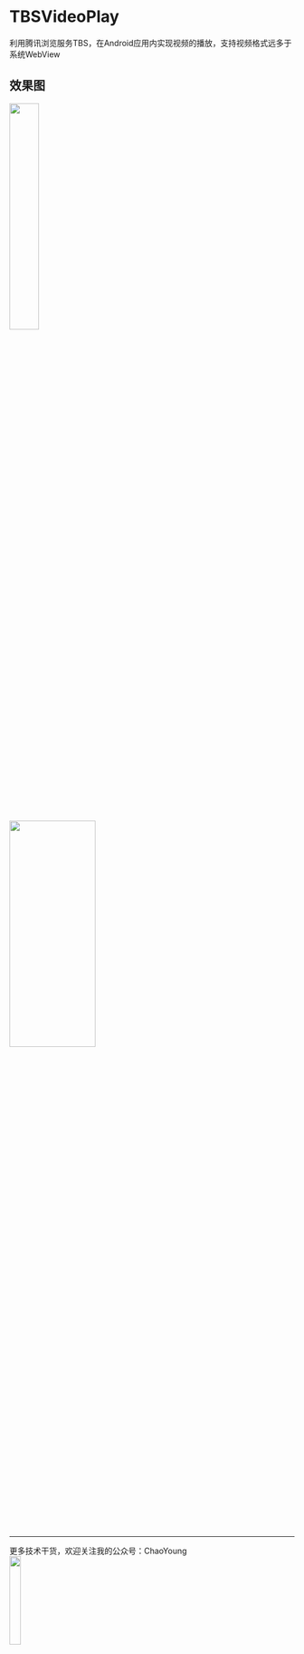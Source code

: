 # TBSVideoPlay
利用腾讯浏览服务TBS，在Android应用内实现视频的播放，支持视频格式远多于系统WebView

## 效果图
<div>
<img src="https://github.com/yangxch/TBSVideoPlay/raw/master/screenshot/vertical_screen.jpg" width="32%" height="32%">
  <br><br>
<img src="https://github.com/yangxch/TBSVideoPlay/raw/master/screenshot/horizontal_screen.png" width="55%" height="32%">
</div>

***
更多技术干货，欢迎关注我的公众号：ChaoYoung
<br><img src="https://github.com/yangxch/TBSVideoPlay/raw/master/screenshot/qrcode_chaoyoung.jpg" width="20%" height="20%">


